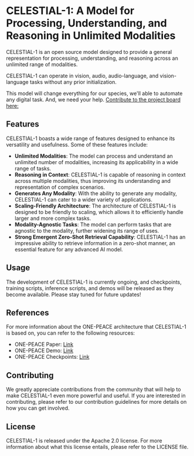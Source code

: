 # CELESTIAL-1: A Model for Processing, Understanding, and Reasoning in Unlimited Modalities

CELESTIAL-1 is an open source model designed to provide a general representation for processing, understanding, and reasoning across an unlimited range of modalities.

CELESTIAL-1 can operate in vision, audio, audio-language, and vision-language tasks without any prior initialization.

This model will change everything for our species, we'll able to automate any digital task. And, we need your help. [Contribute to the project board here:](https://github.com/users/kyegomez/projects/6/views/2)



## Features

CELESTIAL-1 boasts a wide range of features designed to enhance its versatility and usefulness. Some of these features include:

* **Unlimited Modalities**: The model can process and understand an unlimited number of modalities, increasing its applicability in a wide range of tasks.
* **Reasoning in Context**: CELESTIAL-1 is capable of reasoning in context across multiple modalities, thus improving its understanding and representation of complex scenarios.
* **Generates Any Modality**: With the ability to generate any modality, CELESTIAL-1 can cater to a wider variety of applications.
* **Scaling-Friendly Architecture**: The architecture of CELESTIAL-1 is designed to be friendly to scaling, which allows it to efficiently handle larger and more complex tasks.
* **Modality-Agnostic Tasks**: The model can perform tasks that are agnostic to the modality, further widening its range of uses.
* **Strong Emergent Zero-Shot Retrieval Capability**: CELESTIAL-1 has an impressive ability to retrieve information in a zero-shot manner, an essential feature for any advanced AI model.

## Usage

The development of CELESTIAL-1 is currently ongoing, and checkpoints, training scripts, inference scripts, and demos will be released as they become available. Please stay tuned for future updates!

## References

For more information about the ONE-PEACE architecture that CELESTIAL-1 is based on, you can refer to the following resources:

* ONE-PEACE Paper: [Link](#)
* ONE-PEACE Demo: [Link](#)
* ONE-PEACE Checkpoints: [Link](#)

## Contributing

We greatly appreciate contributions from the community that will help to make CELESTIAL-1 even more powerful and useful. If you are interested in contributing, please refer to our contribution guidelines for more details on how you can get involved.

## License

CELESTIAL-1 is released under the Apache 2.0 license. For more information about what this license entails, please refer to the LICENSE file.